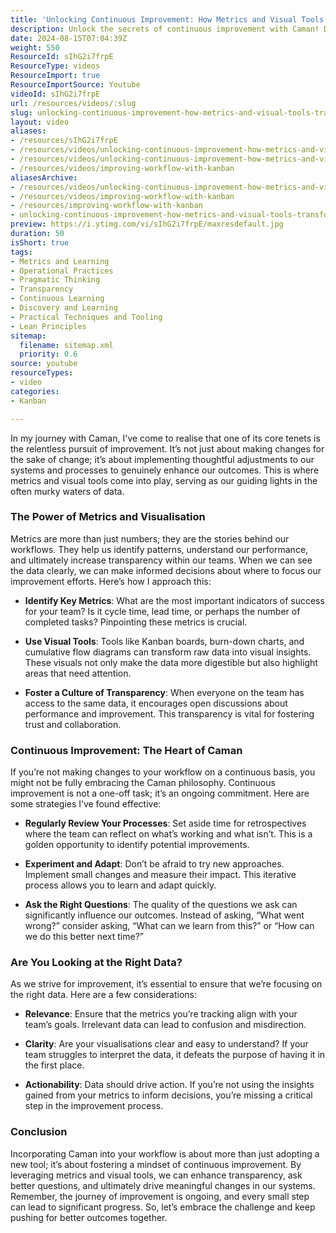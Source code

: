 ```yaml
---
title: 'Unlocking Continuous Improvement: How Metrics and Visual Tools Transform Your Workflow'
description: Unlock the secrets of continuous improvement with Caman! Discover how metrics and visual tools can transform your workflow and drive meaningful change.
date: 2024-08-15T07:04:39Z
weight: 550
ResourceId: sIhG2i7frpE
ResourceType: videos
ResourceImport: true
ResourceImportSource: Youtube
videoId: sIhG2i7frpE
url: /resources/videos/:slug
slug: unlocking-continuous-improvement-how-metrics-and-visual-tools-transform-your-workflow-sIhG2i7frpE
layout: video
aliases:
- /resources/sIhG2i7frpE
- /resources/videos/unlocking-continuous-improvement-how-metrics-and-visual-tools-transform-your-workflow-sIhG2i7frpE
- /resources/videos/unlocking-continuous-improvement-how-metrics-and-visual-tools-transform-your-workflow
- /resources/videos/improving-workflow-with-kanban
aliasesArchive:
- /resources/videos/unlocking-continuous-improvement-how-metrics-and-visual-tools-transform-your-workflow
- /resources/videos/improving-workflow-with-kanban
- /resources/improving-workflow-with-kanban
- unlocking-continuous-improvement-how-metrics-and-visual-tools-transform-your-workflow-sIhG2i7frpE
preview: https://i.ytimg.com/vi/sIhG2i7frpE/maxresdefault.jpg
duration: 50
isShort: true
tags:
- Metrics and Learning
- Operational Practices
- Pragmatic Thinking
- Transparency
- Continuous Learning
- Discovery and Learning
- Practical Techniques and Tooling
- Lean Principles
sitemap:
  filename: sitemap.xml
  priority: 0.6
source: youtube
resourceTypes:
- video
categories:
- Kanban

---
```

In my journey with Caman, I've come to realise that one of its core tenets is the relentless pursuit of improvement. It’s not just about making changes for the sake of change; it’s about implementing thoughtful adjustments to our systems and processes to genuinely enhance our outcomes. This is where metrics and visual tools come into play, serving as our guiding lights in the often murky waters of data.

### The Power of Metrics and Visualisation

Metrics are more than just numbers; they are the stories behind our workflows. They help us identify patterns, understand our performance, and ultimately increase transparency within our teams. When we can see the data clearly, we can make informed decisions about where to focus our improvement efforts. Here’s how I approach this:

- **Identify Key Metrics**: What are the most important indicators of success for your team? Is it cycle time, lead time, or perhaps the number of completed tasks? Pinpointing these metrics is crucial.
  
- **Use Visual Tools**: Tools like Kanban boards, burn-down charts, and cumulative flow diagrams can transform raw data into visual insights. These visuals not only make the data more digestible but also highlight areas that need attention.

- **Foster a Culture of Transparency**: When everyone on the team has access to the same data, it encourages open discussions about performance and improvement. This transparency is vital for fostering trust and collaboration.

### Continuous Improvement: The Heart of Caman

If you’re not making changes to your workflow on a continuous basis, you might not be fully embracing the Caman philosophy. Continuous improvement is not a one-off task; it’s an ongoing commitment. Here are some strategies I’ve found effective:

- **Regularly Review Your Processes**: Set aside time for retrospectives where the team can reflect on what’s working and what isn’t. This is a golden opportunity to identify potential improvements.

- **Experiment and Adapt**: Don’t be afraid to try new approaches. Implement small changes and measure their impact. This iterative process allows you to learn and adapt quickly.

- **Ask the Right Questions**: The quality of the questions we ask can significantly influence our outcomes. Instead of asking, “What went wrong?” consider asking, “What can we learn from this?” or “How can we do this better next time?”

### Are You Looking at the Right Data?

As we strive for improvement, it’s essential to ensure that we’re focusing on the right data. Here are a few considerations:

- **Relevance**: Ensure that the metrics you’re tracking align with your team’s goals. Irrelevant data can lead to confusion and misdirection.

- **Clarity**: Are your visualisations clear and easy to understand? If your team struggles to interpret the data, it defeats the purpose of having it in the first place.

- **Actionability**: Data should drive action. If you’re not using the insights gained from your metrics to inform decisions, you’re missing a critical step in the improvement process.

### Conclusion

Incorporating Caman into your workflow is about more than just adopting a new tool; it’s about fostering a mindset of continuous improvement. By leveraging metrics and visual tools, we can enhance transparency, ask better questions, and ultimately drive meaningful changes in our systems. Remember, the journey of improvement is ongoing, and every small step can lead to significant progress. So, let’s embrace the challenge and keep pushing for better outcomes together.
